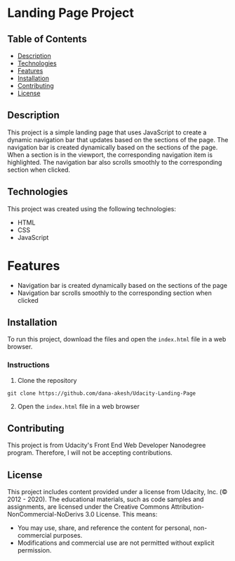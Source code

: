 # Landing Page Project

## Table of Contents

* [Description](#description)
* [Technologies](#technologies)
* [Features](#features)
* [Installation](#installation)
* [Contributing](#contributing)
* [License](#license)

## Description

This project is a simple landing page that uses JavaScript to create a dynamic navigation bar that updates based on the
sections of the page. The navigation bar is created dynamically based on the sections of the page. When a section is in
the viewport, the corresponding navigation item is highlighted. The navigation bar also scrolls smoothly to the
corresponding section when clicked.

## Technologies

This project was created using the following technologies:

- HTML
- CSS
- JavaScript

# Features

- Navigation bar is created dynamically based on the sections of the page
- Navigation bar scrolls smoothly to the corresponding section when clicked

## Installation

To run this project, download the files and open the `index.html` file in a web browser.

### Instructions

1. Clone the repository

```
git clone https://github.com/dana-akesh/Udacity-Landing-Page
```

2. Open the `index.html` file in a web browser

## Contributing

This project is from Udacity's Front End Web Developer Nanodegree program. Therefore, I will not be accepting
contributions.

## License

This project includes content provided under a license from Udacity, Inc. (© 2012 - 2020). The educational materials,
such as code samples and assignments, are licensed under the Creative Commons Attribution-NonCommercial-NoDerivs 3.0
License. This means:

- You may use, share, and reference the content for personal, non-commercial purposes.
- Modifications and commercial use are not permitted without explicit permission.


